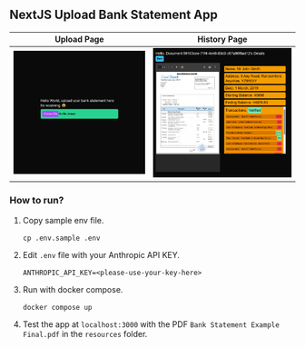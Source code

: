 ## NextJS Upload Bank Statement App

| Upload Page                          | History Page                          |
| ------------------------------------ | ------------------------------------- |
| ![](resources/bstatement-upload.png) | ![](resources/bstatement-history.png) |

### How to run?

1. Copy sample env file.
   ```
   cp .env.sample .env
   ```
2. Edit `.env` file with your Anthropic API KEY.
   ```
   ANTHROPIC_API_KEY=<please-use-your-key-here>
   ```
3. Run with docker compose.
   ```
   docker compose up
   ```
4. Test the app at `localhost:3000` with the PDF `Bank Statement Example Final.pdf` in the `resources` folder.
